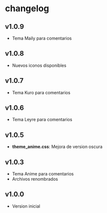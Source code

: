 # changelog

## v1.0.9

- Tema Maily para comentarios

## v1.0.8

- Nuevos iconos disponibles

## v1.0.7

- Tema Kuro para comentarios

## v1.0.6

- Tema Leyre para comentarios

## v1.0.5

- **theme_anime.css**: Mejora de version oscura 

## v1.0.3

- Tema Anime para comentarios
- Archivos renombrados

## v1.0.0

- Version inicial